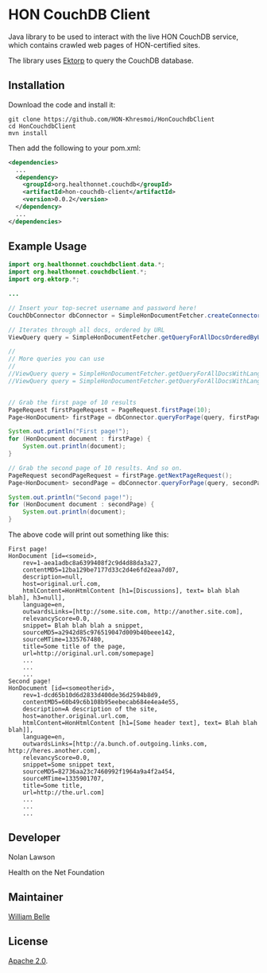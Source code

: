 HON CouchDB Client
==================

Java library to be used to interact with the live HON CouchDB service, which
contains crawled web pages of HON-certified sites.

The library uses [Ektorp][2] to query the CouchDB database.

Installation
------------

Download the code and install it:

```
git clone https://github.com/HON-Khresmoi/HonCouchdbClient
cd HonCouchdbClient
mvn install
```

Then add the following to your pom.xml:

```xml
<dependencies>
  ...
  <dependency>
  	<groupId>org.healthonnet.couchdb</groupId>
  	<artifactId>hon-couchdb-client</artifactId>
  	<version>0.0.2</version>
  </dependency>
  ...
</dependencies>
```

Example Usage
-------------

```java
import org.healthonnet.couchdbclient.data.*;
import org.healthonnet.couchdbclient.*;
import org.ektorp.*;

...

// Insert your top-secret username and password here!
CouchDbConnector dbConnector = SimpleHonDocumentFetcher.createConnector("MY_USER_NAME", "MY_PASSWORD");

// Iterates through all docs, ordered by URL
ViewQuery query = SimpleHonDocumentFetcher.getQueryForAllDocsOrderedByUrl();

//
// More queries you can use
//
//ViewQuery query = SimpleHonDocumentFetcher.getQueryForAllDocsWithLanguage("en");
//ViewQuery query = SimpleHonDocumentFetcher.getQueryForAllDocsWithLanguage("fr");


// Grab the first page of 10 results
PageRequest firstPageRequest = PageRequest.firstPage(10);
Page<HonDocument> firstPage = dbConnector.queryForPage(query, firstPageRequest, HonDocument.class);

System.out.println("First page!");
for (HonDocument document : firstPage) {
	System.out.println(document);
}

// Grab the second page of 10 results. And so on.
PageRequest secondPageRequest = firstPage.getNextPageRequest();
Page<HonDocument> secondPage = dbConnector.queryForPage(query, secondPageRequest, HonDocument.class);

System.out.println("Second page!");
for (HonDocument document : secondPage) {
	System.out.println(document);
}
```

The above code will print out something like this:

```
First page!
HonDocument [id=<someid>,
	rev=1-aea1adbc8a6399408f2c9d4d88da3a27,
	contentMD5=12ba129be7177d33c2d4e6fd2eaa7d07,
	description=null,
	host=original.url.com,
	htmlContent=HonHtmlContent [h1=[Discussions], text= blah blah blah], h3=null],
	language=en,
	outwardsLinks=[http://some.site.com, http://another.site.com],
	relevancyScore=0.0,
	snippet= Blah blah blah a snippet,
	sourceMD5=a2942d85c976519047d009b40beee142,
	sourceMTime=1335767480,
	title=Some title of the page,
	url=http://original.url.com/somepage]
	...
	...
	...
Second page!
HonDocument [id=<someotherid>,
	rev=1-dcd65b10d6d2833d400de36d2594b8d9,
	contentMD5=60b49c6b108b95eebecab684e4ea4e55,
	description=A description of the site,
	host=another.original.url.com,
	htmlContent=HonHtmlContent [h1=[Some header text], text= Blah blah blah]],
	language=en,
	outwardsLinks=[http://a.bunch.of.outgoing.links.com, http://heres.another.com],
	relevancyScore=0.0,
	snippet=Some snippet text,
	sourceMD5=82736aa23c7460992f1964a9a4f2a454,
	sourceMTime=1335901707,
	title=Some title,
	url=http://the.url.com]
	...
	...
	...

```

Developer
---------

Nolan Lawson

Health on the Net Foundation

Maintainer
----------

[William Belle](https://github.com/williambelle)

License
-------

[Apache 2.0][1].

[1]: http://www.apache.org/licenses/LICENSE-2.0.html
[2]: https://github.com/helun/Ektorp
